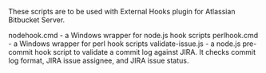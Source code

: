 These scripts are to be used with External Hooks plugin for
Atlassian Bitbucket Server.

nodehook.cmd - a Windows wrapper for node.js hook scripts
perlhook.cmd - a Windows wrapper for perl hook scripts
validate-issue.js - a node.js pre-commit hook script to validate
                    a commit log against JIRA. It checks commit
                    log format, JIRA issue assignee, and JIRA
                    issue status.